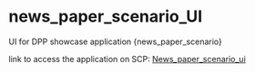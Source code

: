 # news_paper_scenario_UI
UI for DPP showcase application {news_paper_scenario}

link to access the application on SCP: [News_paper_scenario_ui](https://testuiapp2-i045157sapdev.dispatcher.int.sap.hana.ondemand.com/?hc_reset)
